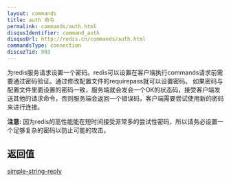 ```yaml
---
layout: commands
title: auth 命令
permalink: commands/auth.html
disqusIdentifier: command_auth
disqusUrl: http://redis.cn/commands/auth.html
commandsType: connection
discuzTid: 903
---
```


为redis服务请求设置一个密码。redis可以设置在客户端执行commands请求前需要通过密码验证。通过修改配置文件的requirepass就可以设置密码。 如果密码与配置文件里面设置的密码一致，服务端就会发会一个OK的状态码，接受客户端发送其他的请求命令，否则服务端会返回一个错误码，客户端需要尝试使用新的密码来进行连接。

**注意:** 因为redis的高性能能在短时间接受非常多的尝试性密码，所以请务必设置一个足够复杂的密码以防止可能的攻击。

## 返回值

[simple-string-reply](/topics/protocol.html#simple-string-reply)
